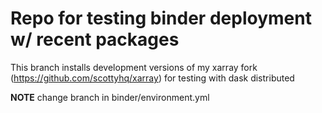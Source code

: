 # Repo for testing binder deployment w/ recent packages

This branch installs development versions of my xarray fork (https://github.com/scottyhq/xarray) for testing with dask distributed

**NOTE** change branch in binder/environment.yml
